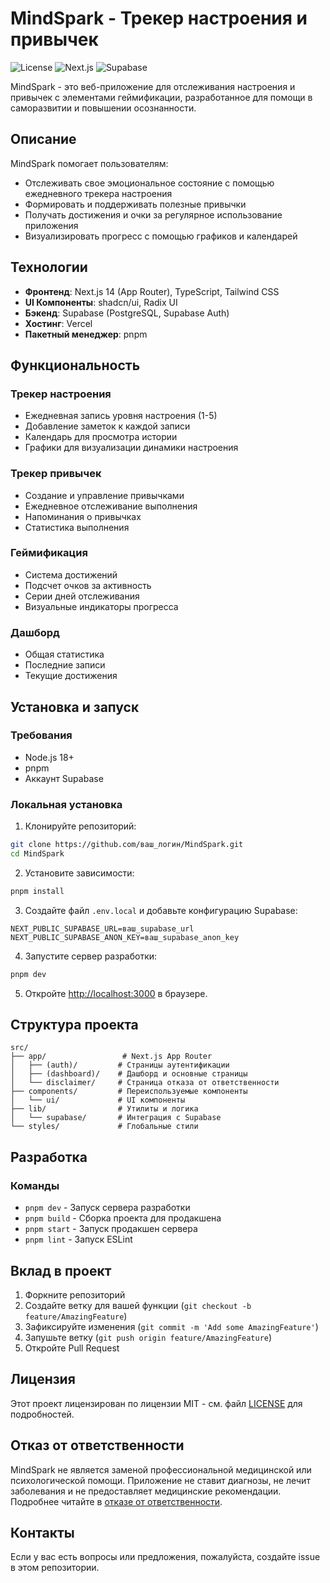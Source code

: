 # MindSpark - Трекер настроения и привычек

![License](https://img.shields.io/badge/license-MIT-blue.svg)
![Next.js](https://img.shields.io/badge/next.js-14-black.svg)
![Supabase](https://img.shields.io/badge/supabase-2.0-green.svg)

MindSpark - это веб-приложение для отслеживания настроения и привычек с элементами геймификации, разработанное для помощи в саморазвитии и повышении осознанности.

## Описание

MindSpark помогает пользователям:
- Отслеживать свое эмоциональное состояние с помощью ежедневного трекера настроения
- Формировать и поддерживать полезные привычки
- Получать достижения и очки за регулярное использование приложения
- Визуализировать прогресс с помощью графиков и календарей

## Технологии

- **Фронтенд**: Next.js 14 (App Router), TypeScript, Tailwind CSS
- **UI Компоненты**: shadcn/ui, Radix UI
- **Бэкенд**: Supabase (PostgreSQL, Supabase Auth)
- **Хостинг**: Vercel
- **Пакетный менеджер**: pnpm

## Функциональность

### Трекер настроения
- Ежедневная запись уровня настроения (1-5)
- Добавление заметок к каждой записи
- Календарь для просмотра истории
- Графики для визуализации динамики настроения

### Трекер привычек
- Создание и управление привычками
- Ежедневное отслеживание выполнения
- Напоминания о привычках
- Статистика выполнения

### Геймификация
- Система достижений
- Подсчет очков за активность
- Серии дней отслеживания
- Визуальные индикаторы прогресса

### Дашборд
- Общая статистика
- Последние записи
- Текущие достижения

## Установка и запуск

### Требования

- Node.js 18+
- pnpm
- Аккаунт Supabase

### Локальная установка

1. Клонируйте репозиторий:
```bash
git clone https://github.com/ваш_логин/MindSpark.git
cd MindSpark
```

2. Установите зависимости:
```bash
pnpm install
```

3. Создайте файл `.env.local` и добавьте конфигурацию Supabase:
```env
NEXT_PUBLIC_SUPABASE_URL=ваш_supabase_url
NEXT_PUBLIC_SUPABASE_ANON_KEY=ваш_supabase_anon_key
```

4. Запустите сервер разработки:
```bash
pnpm dev
```

5. Откройте [http://localhost:3000](http://localhost:3000) в браузере.

## Структура проекта

```
src/
├── app/                 # Next.js App Router
│   ├── (auth)/         # Страницы аутентификации
│   ├── (dashboard)/    # Дашборд и основные страницы
│   └── disclaimer/     # Страница отказа от ответственности
├── components/         # Переиспользуемые компоненты
│   └── ui/             # UI компоненты
├── lib/                # Утилиты и логика
│   └── supabase/       # Интеграция с Supabase
└── styles/             # Глобальные стили
```

## Разработка

### Команды

- `pnpm dev` - Запуск сервера разработки
- `pnpm build` - Сборка проекта для продакшена
- `pnpm start` - Запуск продакшен сервера
- `pnpm lint` - Запуск ESLint

## Вклад в проект

1. Форкните репозиторий
2. Создайте ветку для вашей функции (`git checkout -b feature/AmazingFeature`)
3. Зафиксируйте изменения (`git commit -m 'Add some AmazingFeature'`)
4. Запушьте ветку (`git push origin feature/AmazingFeature`)
5. Откройте Pull Request

## Лицензия

Этот проект лицензирован по лицензии MIT - см. файл [LICENSE](LICENSE) для подробностей.

## Отказ от ответственности

MindSpark не является заменой профессиональной медицинской или психологической помощи. 
Приложение не ставит диагнозы, не лечит заболевания и не предоставляет медицинские рекомендации. 
Подробнее читайте в [отказе от ответственности](src/app/disclaimer/page.tsx).

## Контакты

Если у вас есть вопросы или предложения, пожалуйста, создайте issue в этом репозитории.